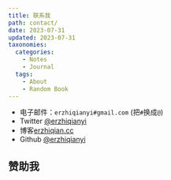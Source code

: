 ```yaml
---
title: 联系我
path: contact/
date: 2023-07-31
updated: 2023-07-31
taxonomies:
  categories:
    - Notes
    - Journal
  tags:
    - About
    - Random Book
---
```


- 电子邮件：`erzhiqianyi#gmail.com` (把`#`换成`@`)
- Twitter [@erzhiqianyi](https://twitter.com/erzhiqianyi)
- 博客[erzhiqian.cc](https://www.erzhiqian.cc)
- Github [@erzhiqianyi](https://github.com/erzhiqianyi)

## 赞助我



